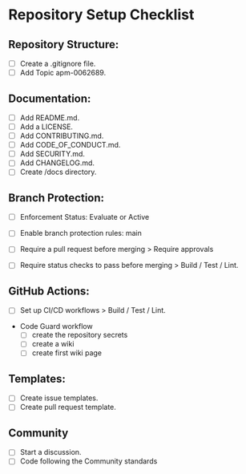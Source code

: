 # Repository Setup Checklist

## Repository Structure:
- [ ] Create a .gitignore file.
- [ ] Add Topic apm-0062689.

## Documentation:
- [ ] Add README.md.
- [ ] Add a LICENSE.
- [ ] Add CONTRIBUTING.md.
- [ ] Add CODE_OF_CONDUCT.md.
- [ ] Add SECURITY.md.
- [ ] Add CHANGELOG.md.
- [ ] Create /docs directory.

## Branch Protection:
- [ ] Enforcement Status: Evaluate or Active
- [ ] Enable branch protection rules: main
- [ ] Require a pull request before merging > Require approvals
- [ ] Require status checks to pass before merging > Build / Test / Lint.


## GitHub Actions:
- [ ] Set up CI/CD workflows > Build / Test / Lint.
- Code Guard workflow
    - [ ] create the repository secrets
    - [ ] create a wiki
    - [ ] create first wiki page

## Templates:
- [ ] Create issue templates.
- [ ] Create pull request template.

## Community
- [ ] Start a discussion.
- [ ] Code following the Community standards
